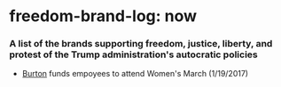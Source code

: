 # freedom-brand-log: now
### A list of the brands supporting freedom, justice, liberty, and protest of the Trump administration's autocratic policies

- [Burton](http://mashable.com/2017/01/19/ceo-funds-employees-to-attend-womens-march/#kpMEnXdTYOqx) funds empoyees to attend Women's March (1/19/2017)
